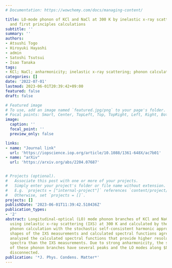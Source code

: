 ```yaml
---
# Documentation: https://wowchemy.com/docs/managing-content/

title: LO-mode phonon of KCl and NaCl at 300 K by inelastic x-ray scattering measurements
  and first principles calculations
subtitle: ''
summary: ''
authors:
- Atsushi Togo
- Hiroyuki Hayashi
- admin
- Satoshi Tsutsui
- Isao Tanaka
tags:
- KCl; NaCl; anharmonicity; inelastic x-ray scattering; phonon calculation
categories: []
date: '2022-07-01'
lastmod: 2023-06-01T20:39:42+09:00
featured: false
draft: false

# Featured image
# To use, add an image named `featured.jpg/png` to your page's folder.
# Focal points: Smart, Center, TopLeft, Top, TopRight, Left, Right, BottomLeft, Bottom, BottomRight.
image:
  caption: ''
  focal_point: ''
  preview_only: false

links:
- name: "Journal link"
  url: 'https://iopscience.iop.org/article/10.1088/1361-648X/ac7b01'
- name: "arXiv"
  url: 'https://arxiv.org/abs/2204.07687'


# Projects (optional).
#   Associate this post with one or more of your projects.
#   Simply enter your project's folder or file name without extension.
#   E.g. `projects = ["internal-project"]` references `content/project/deep-learning/index.md`.
#   Otherwise, set `projects = []`.
projects: []
publishDate: '2023-06-01T11:39:42.510436Z'
publication_types:
- '2'
abstract: Longitudinal-optical (LO) mode phonon branches of KCl and NaCl were measured
  using inelastic x-ray scattering (IXS) at 300 K and calculated by the first-principles
  phonon calculation with the stochastic self-consistent harmonic approximation. Spectral
  shapes of the IXS measurements and calculated spectral functions agreed well. We
  analyzed the calculated spectral functions that provide higher resolutions of the
  spectra than the IXS measurements. Due to strong anharmonicity, the spectral functions
  of these phonon branches have several peaks and the LO modes along $Γ$-L paths are
  disconnected.
publication: '*J. Phys. Condens. Matter*'
---
```

